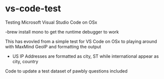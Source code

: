 # vs-code-test
Testing Microsoft Visual Studio Code on OSx

-brew install mono to get the runtime debugger to work

This has evovled from a simple test for VS Code on OSx to playing around with MaxMind GeoIP and formatting the output

- US IP Addresses are formatted as city, ST while international appear as city, country

Code to update a test dataset of pawbly questions included
